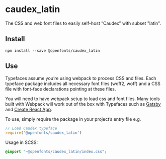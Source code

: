 
# caudex_latin

The CSS and web font files to easily self-host “Caudex” with subset "latin".

## Install

`npm install --save @openfonts/caudex_latin`

## Use

Typefaces assume you’re using webpack to process CSS and files. Each typeface
package includes all necessary font files (woff2, woff) and a CSS file with
font-face declarations pointing at these files.

You will need to have webpack setup to load css and font files. Many tools built
with Webpack will work out of the box with Typefaces such as [Gatsby](https://github.com/gatsbyjs/gatsby)
and [Create React App](https://github.com/facebookincubator/create-react-app).

To use, simply require the package in your project’s entry file e.g.

```javascript
// Load Caudex typeface
require('@openfonts/caudex_latin')
```

Usage in SCSS:
```scss
@import "~@openfonts/caudex_latin/index.css";
```
